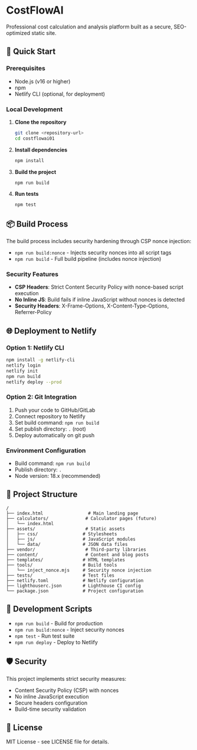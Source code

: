 # CostFlowAI

Professional cost calculation and analysis platform built as a secure, SEO-optimized static site.

## 🚀 Quick Start

### Prerequisites
- Node.js (v16 or higher)
- npm
- Netlify CLI (optional, for deployment)

### Local Development

1. **Clone the repository**
   ```bash
   git clone <repository-url>
   cd costflowai01
   ```

2. **Install dependencies**
   ```bash
   npm install
   ```

3. **Build the project**
   ```bash
   npm run build
   ```

4. **Run tests**
   ```bash
   npm test
   ```

## 📦 Build Process

The build process includes security hardening through CSP nonce injection:

- `npm run build:nonce` - Injects security nonces into all script tags
- `npm run build` - Full build pipeline (includes nonce injection)

### Security Features

- **CSP Headers**: Strict Content Security Policy with nonce-based script execution
- **No Inline JS**: Build fails if inline JavaScript without nonces is detected
- **Security Headers**: X-Frame-Options, X-Content-Type-Options, Referrer-Policy

## 🌐 Deployment to Netlify

### Option 1: Netlify CLI
```bash
npm install -g netlify-cli
netlify login
netlify init
npm run build
netlify deploy --prod
```

### Option 2: Git Integration
1. Push your code to GitHub/GitLab
2. Connect repository to Netlify
3. Set build command: `npm run build`
4. Set publish directory: `.` (root)
5. Deploy automatically on git push

### Environment Configuration
- Build command: `npm run build`
- Publish directory: `.`
- Node version: 18.x (recommended)

## 📁 Project Structure

```
/
├── index.html                 # Main landing page
├── calculators/              # Calculator pages (future)
│   └── index.html
├── assets/                   # Static assets
│   ├── css/                 # Stylesheets
│   ├── js/                  # JavaScript modules
│   └── data/                # JSON data files
├── vendor/                   # Third-party libraries
├── content/                  # Content and blog posts
├── templates/               # HTML templates
├── tools/                   # Build tools
│   └── inject_nonce.mjs     # Security nonce injection
├── tests/                   # Test files
├── netlify.toml             # Netlify configuration
├── lighthouserc.json        # Lighthouse CI config
└── package.json             # Project configuration
```

## 🔧 Development Scripts

- `npm run build` - Build for production
- `npm run build:nonce` - Inject security nonces
- `npm test` - Run test suite
- `npm run deploy` - Deploy to Netlify

## 🛡️ Security

This project implements strict security measures:

- Content Security Policy (CSP) with nonces
- No inline JavaScript execution
- Secure headers configuration
- Build-time security validation

## 📝 License

MIT License - see LICENSE file for details.